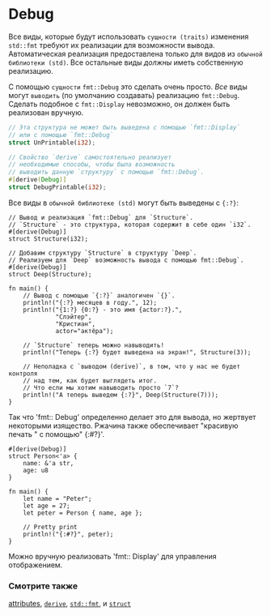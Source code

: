 # Debug

Все виды, которые будут использовать `сущности (traits)` изменения `std::fmt` требуют
их реализации для возможности вывода. Автоматическая реализация предоставлена только для
видов из `обычной библиотеки (std)`. Все остальные виды *должны* иметь собственную реализацию.

C помощью `сущности` `fmt::Debug` это сделать очень просто. *Все* виды могут
`выводить` (по умолчанию создавать) реализацию `fmt::Debug`.
Сделать подобное с `fmt::Display` невозможно, он должен быть реализован вручную.

```rust
// Эта структура не может быть выведена с помощью `fmt::Display`
// или с помощью `fmt::Debug`
struct UnPrintable(i32);

// Свойство `derive` самостоятельно реализует
// необходимые способы, чтобы была возможность
// выводить данную `структуру` с помощью `fmt::Debug`.
#[derive(Debug)]
struct DebugPrintable(i32);
```

Все виды в `обычной библиотеке (std)` могут быть выведены с `{:?}`:

```rust,editable
// Вывод и реализация `fmt::Debug` для `Structure`.
// `Structure` - это структура, которая содержит в себе один `i32`.
#[derive(Debug)]
struct Structure(i32);

// Добавим структуру `Structure` в структуру `Deep`.
// Реализуем для `Deep` возможность вывода с помощью fmt::Debug`.
#[derive(Debug)]
struct Deep(Structure);

fn main() {
    // Вывод с помощью `{:?}` аналогичен `{}`.
    println!("{:?} месяцев в году.", 12);
    println!("{1:?} {0:?} - это имя {actor:?}.",
             "Слэйтер",
             "Кристиан",
             actor="актёра");

    // `Structure` теперь можно навыводить!
    println!("Теперь {:?} будет выведена на экран!", Structure(3));

    // Неполадка с `выводом (derive)`, в том, что у нас не будет контроля
    // над тем, как будет выглядеть итог.
    // Что если мы хотим навыводить просто `7`?
    println!("А теперь выведем {:?}", Deep(Structure(7)));
}
```

Так что 'fmt:: Debug' определенно делает это для вывода, но жертвует некоторыми
изящество. Ржачина также обеспечивает "красивую печать " с помощью" {:#?}'.

```rust,editable
#[derive(Debug)]
struct Person<'a> {
    name: &'a str,
    age: u8
}

fn main() {
    let name = "Peter";
    let age = 27;
    let peter = Person { name, age };

    // Pretty print
    println!("{:#?}", peter);
}
```

Можно вручную реализовать 'fmt:: Display' для управления отображением.

### Смотрите также

[attributes](https://doc.rust-lang.org/reference/attributes.html), [`derive`](../../trait/derive.md), [`std::fmt`](https://doc.rust-lang.org/std/fmt/),
и [`struct`](../../custom_types/structs.md)
